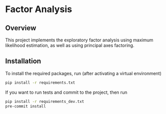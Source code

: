 # Factor Analysis

## Overview

This project implements the exploratory factor analysis using maximum likelihood estimation,
as well as using principal axes factoring.

## Installation

To install the required packages, run (after activating a virtual environment)

```bash
pip install -r requirements.txt
```

If you want to run tests and commit to the project, then run

```bash
pip install -r requirements_dev.txt
pre-commit install
```
